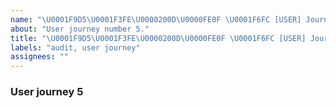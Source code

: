 ```yaml
---
name: "\U0001F9D5\U0001F3FE\U0000200D\U0000FE0F \U0001F6FC [USER] Journey #5"
about: "User journey number 5."
title: "\U0001F9D5\U0001F3FE\U0000200D\U0000FE0F \U0001F6FC [USER] Journey #5"
labels: "audit, user journey"
assignees: ""
---
```

### User journey 5
